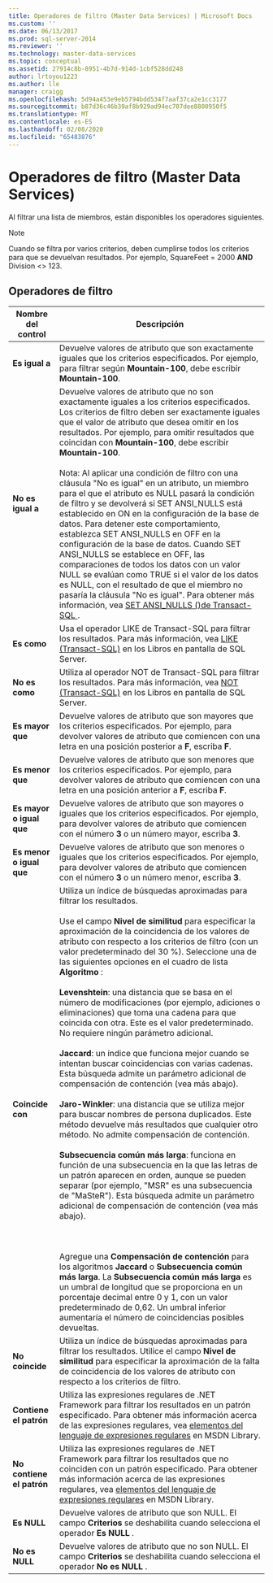 ```yaml
---
title: Operadores de filtro (Master Data Services) | Microsoft Docs
ms.custom: ''
ms.date: 06/13/2017
ms.prod: sql-server-2014
ms.reviewer: ''
ms.technology: master-data-services
ms.topic: conceptual
ms.assetid: 27914c8b-8951-4b7d-914d-1cbf528dd248
author: lrtoyou1223
ms.author: lle
manager: craigg
ms.openlocfilehash: 5d94a453e9eb5794bdd534f7aaf37ca2e1cc3177
ms.sourcegitcommit: b87d36c46b39af8b929ad94ec707dee8800950f5
ms.translationtype: MT
ms.contentlocale: es-ES
ms.lasthandoff: 02/08/2020
ms.locfileid: "65483876"
---
```

# <a name="filter-operators-master-data-services"></a>Operadores de filtro (Master Data Services)
  Al filtrar una lista de miembros, están disponibles los operadores siguientes.  
  
> [!NOTE]  
>  Cuando se filtra por varios criterios, deben cumplirse todos los criterios para que se devuelvan resultados. Por ejemplo, SquareFeet = 2000 **AND** Division <> 123.  
  
## <a name="filter-operators"></a>Operadores de filtro  
  
|Nombre del control|Descripción|  
|------------------|-----------------|  
|**Es igual a**|Devuelve valores de atributo que son exactamente iguales que los criterios especificados. Por ejemplo, para filtrar según **Mountain-100**, debe escribir **Mountain-100**.|  
|**No es igual a**|Devuelve valores de atributo que no son exactamente iguales a los criterios especificados. Los criterios de filtro deben ser exactamente iguales que el valor de atributo que desea omitir en los resultados. Por ejemplo, para omitir resultados que coincidan con **Mountain-100**, debe escribir **Mountain-100**.<br /><br /> Nota: Al aplicar una condición de filtro con una cláusula "No es igual" en un atributo, un miembro para el que el atributo es NULL pasará la condición de filtro y se devolverá si SET ANSI_NULLS está establecido en ON en la configuración de la base de datos. Para detener este comportamiento, establezca SET ANSI_NULLS en OFF en la configuración de la base de datos. Cuando SET ANSI_NULLS se establece en OFF, las comparaciones de todos los datos con un valor NULL se evalúan como TRUE si el valor de los datos es NULL, con el resultado de que el miembro no pasaría la cláusula "No es igual". Para obtener más información, vea [SET ANSI_NULLS &#40;&#41;de Transact-SQL ](/sql/t-sql/statements/set-ansi-nulls-transact-sql).|  
|**Es como**|Usa el operador LIKE de Transact-SQL para filtrar los resultados. Para más información, vea [LIKE &#40;Transact-SQL&#41;](/sql/t-sql/language-elements/like-transact-sql) en los Libros en pantalla de SQL Server.|  
|**No es como**|Utiliza al operador NOT de Transact-SQL para filtrar los resultados. Para más información, vea [NOT &#40;Transact-SQL&#41;](/sql/t-sql/language-elements/not-transact-sql) en los Libros en pantalla de SQL Server.|  
|**Es mayor que**|Devuelve valores de atributo que son mayores que los criterios especificados. Por ejemplo, para devolver valores de atributo que comiencen con una letra en una posición posterior a **F**, escriba **F**.|  
|**Es menor que**|Devuelve valores de atributo que son menores que los criterios especificados. Por ejemplo, para devolver valores de atributo que comiencen con una letra en una posición anterior a **F**, escriba **F**.|  
|**Es mayor o igual que**|Devuelve valores de atributo que son mayores o iguales que los criterios especificados. Por ejemplo, para devolver valores de atributo que comiencen con el número **3** o un número mayor, escriba **3**.|  
|**Es menor o igual que**|Devuelve valores de atributo que son menores o iguales que los criterios especificados. Por ejemplo, para devolver valores de atributo que comiencen con el número **3** o un número menor, escriba **3**.|  
|**Coincide con**|Utiliza un índice de búsquedas aproximadas para filtrar los resultados.<br /><br /> Use el campo **Nivel de similitud** para especificar la aproximación de la coincidencia de los valores de atributo con respecto a los criterios de filtro (con un valor predeterminado del 30 %). Seleccione una de las siguientes opciones en el cuadro de lista **Algoritmo** :<br /><br /> **Levenshtein**: una distancia que se basa en el número de modificaciones (por ejemplo, adiciones o eliminaciones) que toma una cadena para que coincida con otra. Este es el valor predeterminado. No requiere ningún parámetro adicional.<br /><br /> **Jaccard**: un índice que funciona mejor cuando se intentan buscar coincidencias con varias cadenas. Esta búsqueda admite un parámetro adicional de compensación de contención (vea más abajo).<br /><br /> **Jaro-Winkler**: una distancia que se utiliza mejor para buscar nombres de persona duplicados. Este método devuelve más resultados que cualquier otro método. No admite compensación de contención.<br /><br /> **Subsecuencia común más larga**: funciona en función de una subsecuencia en la que las letras de un patrón aparecen en orden, aunque se pueden separar (por ejemplo, "MSR" es una subsecuencia de "MaSteR"). Esta búsqueda admite un parámetro adicional de compensación de contención (vea más abajo).<br /><br /> <br /><br /> Agregue una **Compensación de contención** para los algoritmos **Jaccard** o **Subsecuencia común más larga**. La **Subsecuencia común más larga** es un umbral de longitud que se proporciona en un porcentaje decimal entre 0 y 1, con un valor predeterminado de 0,62. Un umbral inferior aumentaría el número de coincidencias posibles devueltas.|  
|**No coincide**|Utiliza un índice de búsquedas aproximadas para filtrar los resultados. Utilice el campo **Nivel de similitud** para especificar la aproximación de la falta de coincidencia de los valores de atributo con respecto a los criterios de filtro.|  
|**Contiene el patrón**|Utiliza las expresiones regulares de .NET Framework para filtrar los resultados en un patrón especificado. Para obtener más información acerca de las expresiones regulares, vea [elementos del lenguaje de expresiones regulares](https://go.microsoft.com/fwlink/?LinkId=164401) en MSDN Library.|  
|**No contiene el patrón**|Utiliza las expresiones regulares de .NET Framework para filtrar los resultados que no coinciden con un patrón especificado. Para obtener más información acerca de las expresiones regulares, vea [elementos del lenguaje de expresiones regulares](https://go.microsoft.com/fwlink/?LinkId=164401) en MSDN Library.|  
|**Es NULL**|Devuelve valores de atributo que son NULL. El campo **Criterios** se deshabilita cuando selecciona el operador **Es NULL** .|  
|**No es NULL**|Devuelve valores de atributo que no son NULL. El campo **Criterios** se deshabilita cuando selecciona el operador **No es NULL** .|  
  
  
